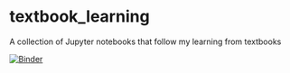 # textbook_learning
A collection of Jupyter notebooks that follow my learning from textbooks

[![Binder](https://mybinder.org/badge_logo.svg)](https://mybinder.org/v2/gh/jordangumm/textbook_learning/master)
